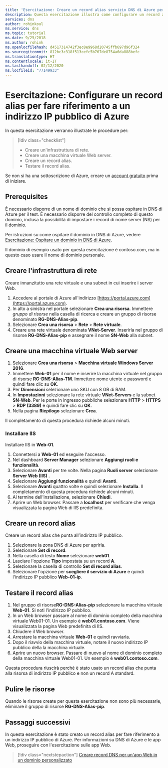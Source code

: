 ```yaml
---
title: 'Esercitazione: Creare un record alias servizio DNS di Azure per fare riferimento a un indirizzo IP pubblico di Azure'
description: Questa esercitazione illustra come configurare un record alias servizio DNS di Azure per fare riferimento a un indirizzo IP pubblico di Azure.
services: dns
author: rohinkoul
ms.service: dns
ms.topic: tutorial
ms.date: 9/25/2018
ms.author: rohink
ms.openlocfilehash: d4517314742f3ec8e9968d20745ffb697d96f324
ms.sourcegitcommit: 812bc3c318f513cefc5b767de8754a6da888befc
ms.translationtype: HT
ms.contentlocale: it-IT
ms.lasthandoff: 02/12/2020
ms.locfileid: "77149933"
---
```

# <a name="tutorial-configure-an-alias-record-to-refer-to-an-azure-public-ip-address"></a>Esercitazione: Configurare un record alias per fare riferimento a un indirizzo IP pubblico di Azure 

In questa esercitazione verranno illustrate le procedure per:

> [!div class="checklist"]
> * Creare un'infrastruttura di rete.
> * Creare una macchina virtuale Web server.
> * Creare un record alias.
> * Testare il record alias.


Se non si ha una sottoscrizione di Azure, creare un [account gratuito](https://azure.microsoft.com/free/?WT.mc_id=A261C142F) prima di iniziare.

## <a name="prerequisites"></a>Prerequisites
È necessario disporre di un nome di dominio che si possa ospitare in DNS di Azure per il test. È necessario disporre del controllo completo di questo dominio, inclusa la possibilità di impostare i record di nome server (NS) per il dominio.

Per istruzioni su come ospitare il dominio in DNS di Azure, vedere [Esercitazione: Ospitare un dominio in DNS di Azure](dns-delegate-domain-azure-dns.md).

Il dominio di esempio usato per questa esercitazione è contoso.com, ma in questo caso usare il nome di dominio personale.

## <a name="create-the-network-infrastructure"></a>Creare l'infrastruttura di rete
Creare innanzitutto una rete virtuale e una subnet in cui inserire i server Web.
1. Accedere al portale di Azure all'indirizzo [https://portal.azure.com](https://portal.azure.com).
2. In alto a sinistra nel portale selezionare **Crea una risorsa**. Immettere *gruppo di risorse* nella casella di ricerca e creare un gruppo di risorse denominato **RG-DNS-Alias-pip**.
3. Selezionare **Crea una risorsa** > **Rete** > **Rete virtuale**.
4. Creare una rete virtuale denominata **VNet-Server**. Inserirla nel gruppo di risorse **RG-DNS-Alias-pip** e assegnare il nome **SN-Web** alla subnet.

## <a name="create-a-web-server-virtual-machine"></a>Creare una macchina virtuale Web server
1. Selezionare **Crea una risorsa** > **Macchina virtuale Windows Server 2016**.
2. Immettere **Web-01** per il nome e inserire la macchina virtuale nel gruppo di risorse **RG-DNS-Alias-TM**. Immettere nome utente e password e quindi fare clic su **OK**.
3. Per **Dimensioni** selezionare uno SKU con 8 GB di RAM.
4. In **Impostazioni** selezionare la rete virtuale **VNet-Servers** e la subnet **SN-Web**. Per le porte in ingresso pubbliche selezionare **HTTP** > **HTTPS** > **RDP (3389)** e quindi fare clic su **OK**.
5. Nella pagina **Riepilogo** selezionare **Crea**.

Il completamento di questa procedura richiede alcuni minuti.

### <a name="install-iis"></a>Installare IIS

Installare IIS in **Web-01**.

1. Connettersi a **Web-01** ed eseguire l'accesso.
2. Nel dashboard **Server Manager** selezionare **Aggiungi ruoli e funzionalità**.
3. Selezionare **Avanti** per tre volte. Nella pagina **Ruoli server** selezionare **Server Web (IIS)** .
4. Selezionare **Aggiungi funzionalità** e quindi **Avanti**.
5. Selezionare **Avanti** quattro volte e quindi selezionare **Installa**. Il completamento di questa procedura richiede alcuni minuti.
6. Al termine dell'installazione, selezionare **Chiudi**.
7. Aprire un Web browser. Passare a **localhost** per verificare che venga visualizzata la pagina Web di IIS predefinita.

## <a name="create-an-alias-record"></a>Creare un record alias

Creare un record alias che punta all’indirizzo IP pubblico.

1. Selezionare la zona DNS di Azure per aprirla.
2. Selezionare **Set di record**.
3. Nella casella di testo **Nome** selezionare **web01**.
4. Lasciare l'opzione **Tipo** impostata su un record **A**.
5. Selezionare la casella di controllo **Set di record alias**.
6. Selezionare l'opzione per **scegliere il servizio di Azure** e quindi l'indirizzo IP pubblico **Web-01-ip**.

## <a name="test-the-alias-record"></a>Testare il record alias

1. Nel gruppo di risorse**RG-DNS-Alias-pip** selezionare la macchina virtuale **Web-01**. Si noti l'indirizzo IP pubblico.
1. In un Web browser passare al nome di dominio completo della macchina virtuale Web01-01. Un esempio è **web01.contoso.com**. Viene visualizzata la pagina Web predefinita di IIS.
2. Chiudere il Web browser.
3. Arrestare la macchina virtuale **Web-01** e quindi ravviarla.
4. Dopo il riavvio della macchina virtuale, notare il nuovo indirizzo IP pubblico della la macchina virtuale.
5. Aprire un nuovo browser. Passare di nuovo al nome di dominio completo della macchina virtuale Web01-01. Un esempio è **web01.contoso.com**.

Questa procedura riuscirà perché è stato usato un record alias che punta alla risorsa di indirizzo IP pubblico e non un record A standard.

## <a name="clean-up-resources"></a>Pulire le risorse

Quando le risorse create per questa esercitazione non sono più necessarie, eliminare il gruppo di risorse **RG-DNS-Alias-pip**.


## <a name="next-steps"></a>Passaggi successivi

In questa esercitazione è stato creato un record alias per fare riferimento a un indirizzo IP pubblico di Azure. Per informazioni su DNS di Azure e le app Web, proseguire con l'esercitazione sulle app Web.

> [!div class="nextstepaction"]
> [Creare record DNS per un'app Web in un dominio personalizzato](./dns-web-sites-custom-domain.md)
